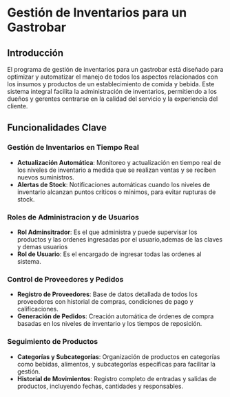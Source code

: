 # Gestión de Inventarios para un Gastrobar

## Introducción
El programa de gestión de inventarios para un gastrobar está diseñado para optimizar y automatizar el manejo de todos los aspectos relacionados con los insumos y productos de un establecimiento de comida y bebida. Este sistema integral facilita la administración de inventarios, permitiendo a los dueños y gerentes centrarse en la calidad del servicio y la experiencia del cliente.

## Funcionalidades Clave

### Gestión de Inventarios en Tiempo Real
- **Actualización Automática**: Monitoreo y actualización en tiempo real de los niveles de inventario a medida que se realizan ventas y se reciben nuevos suministros.
- **Alertas de Stock**: Notificaciones automáticas cuando los niveles de inventario alcanzan puntos críticos o mínimos, para evitar rupturas de stock.

### Roles de Administracion y de Usuarios
- **Rol Adminsitrador**: Es el que administra y puede supervisar los productos y las ordenes ingresadas por el usuario,ademas de las claves y demas usuarios
- **Rol de Usuario**: Es el encargado de ingresar todas las ordenes al sistema.

### Control de Proveedores y Pedidos
- **Registro de Proveedores**: Base de datos detallada de todos los proveedores con historial de compras, condiciones de pago y calificaciones.
- **Generación de Pedidos**: Creación automática de órdenes de compra basadas en los niveles de inventario y los tiempos de reposición.

### Seguimiento de Productos
- **Categorías y Subcategorías**: Organización de productos en categorías como bebidas, alimentos, y subcategorías específicas para facilitar la gestión.
- **Historial de Movimientos**: Registro completo de entradas y salidas de productos, incluyendo fechas, cantidades y responsables.
```
